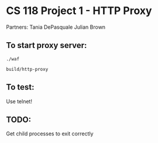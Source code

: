 CS 118 Project 1 - HTTP Proxy
=============================

Partners:
Tania DePasquale
Julian Brown

## To start proxy server:

```
./waf

build/http-proxy
```

## To test:

Use telnet!

## TODO:

Get child processes to exit correctly
